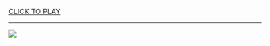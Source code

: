 
<a href="https://premium76.site?title=georgia_game&ref=13M">CLICK TO PLAY</a></h3>
<hr>

<a href="https://premium76.site?title=georgia_game&ref=13M"><img src="https://clearcache.store/games.png"></a>


